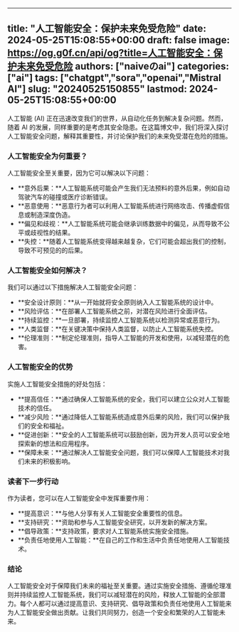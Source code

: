 
---
title: "人工智能安全：保护未来免受危险"
date: 2024-05-25T15:08:55+00:00
draft: false
image: https://og.g0f.cn/api/og?title=人工智能安全：保护未来免受危险
authors: ["naiveのai"]
categories: ["ai"]
tags: ["chatgpt","sora","openai","Mistral AI"]
slug: "20240525150855"
lastmod: 2024-05-25T15:08:55+00:00
---
人工智能 (AI) 正在迅速改变我们的世界，从自动化任务到解决复杂问题。然而，随着 AI 的发展，同样重要的是考虑其安全隐患。在这篇博文中，我们将深入探讨人工智能安全问题，解释其重要性，并讨论保护我们的未来免受潜在危险的措施。

### 人工智能安全为何重要？

人工智能安全至关重要，因为它可以解决以下问题：

- **意外后果：**人工智能系统可能会产生我们无法预料的意外后果，例如自动驾驶汽车的碰撞或医疗诊断错误。
- **恶意使用：**恶意行为者可以利用人工智能系统进行网络攻击、传播虚假信息或制造深度伪造。
- **偏见和歧视：**人工智能系统可能会继承训练数据中的偏见，从而导致不公平或歧视性的结果。
- **失控：**随着人工智能系统变得越来越复杂，它们可能会超出我们的控制，导致不可预见的的后果。

### 人工智能安全如何解决？

我们可以通过以下措施解决人工智能安全问题：

- **安全设计原则：**从一开始就将安全原则纳入人工智能系统的设计中。
- **风险评估：**在部署人工智能系统之前，对潜在风险进行全面评估。
- **持续监控：**一旦部署，持续监控人工智能系统以检测异常或恶意行为。
- **人类监督：**在关键决策中保持人类监督，以防止人工智能系统失控。
- **伦理准则：**制定伦理准则，指导人工智能的开发和使用，以减轻潜在的危害。

### 人工智能安全的优势

实施人工智能安全措施的好处包括：

- **提高信任：**通过确保人工智能系统的安全，我们可以建立公众对人工智能技术的信任。
- **减少风险：**通过降低人工智能系统造成意外后果的风险，我们可以保护我们的安全和福祉。
- **促进创新：**安全的人工智能系统可以鼓励创新，因为开发人员可以安全地探索新的想法和应用程序。
- **保障未来：**通过解决人工智能安全问题，我们可以保障人工智能技术对我们未来的积极影响。

### 读者下一步行动

作为读者，您可以在人工智能安全中发挥重要作用：

- **提高意识：**与他人分享有关人工智能安全重要性的信息。
- **支持研究：**资助和参与人工智能安全研究，以开发新的解决方案。
- **倡导政策：**支持政策，要求对人工智能系统实施安全措施。
- **负责任地使用人工智能：**在自己的工作和生活中负责任地使用人工智能技术。

### 结论

人工智能安全对于保障我们未来的福祉至关重要。通过实施安全措施、遵循伦理准则并持续监控人工智能系统，我们可以减轻潜在的风险，释放人工智能的全部潜力。每个人都可以通过提高意识、支持研究、倡导政策和负责任地使用人工智能来为人工智能安全做出贡献。让我们共同努力，创造一个安全和繁荣的人工智能未来。